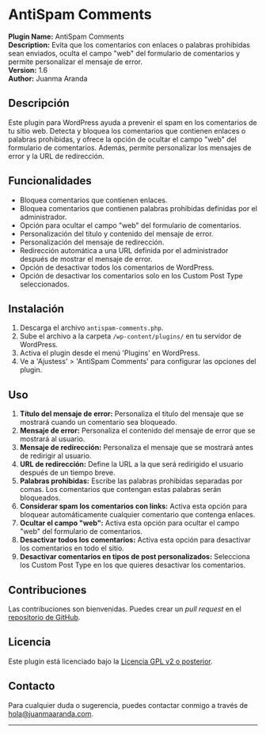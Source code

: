 # AntiSpam Comments

**Plugin Name:** AntiSpam Comments  
**Description:** Evita que los comentarios con enlaces o palabras prohibidas sean enviados, oculta el campo "web" del formulario de comentarios y permite personalizar el mensaje de error.  
**Version:** 1.6  
**Author:** Juanma Aranda

## Descripción

Este plugin para WordPress ayuda a prevenir el spam en los comentarios de tu sitio web. Detecta y bloquea los comentarios que contienen enlaces o palabras prohibidas, y ofrece la opción de ocultar el campo "web" del formulario de comentarios. Además, permite personalizar los mensajes de error y la URL de redirección.

## Funcionalidades

- Bloquea comentarios que contienen enlaces.
- Bloquea comentarios que contienen palabras prohibidas definidas por el administrador.
- Opción para ocultar el campo "web" del formulario de comentarios.
- Personalización del título y contenido del mensaje de error.
- Personalización del mensaje de redirección.
- Redirección automática a una URL definida por el administrador después de mostrar el mensaje de error.
- Opción de desactivar todos los comentarios de WordPress.
- Opción de desactivar los comentarios solo en los Custom Post Type seleccionados.

## Instalación

1. Descarga el archivo `antispam-comments.php`.
2. Sube el archivo a la carpeta `/wp-content/plugins/` en tu servidor de WordPress.
3. Activa el plugin desde el menú 'Plugins' en WordPress.
4. Ve a 'Ajustess' > 'AntiSpam Comments' para configurar las opciones del plugin.

## Uso

1. **Título del mensaje de error:** Personaliza el título del mensaje que se mostrará cuando un comentario sea bloqueado.
2. **Mensaje de error:** Personaliza el contenido del mensaje de error que se mostrará al usuario.
3. **Mensaje de redirección:** Personaliza el mensaje que se mostrará antes de redirigir al usuario.
4. **URL de redirección:** Define la URL a la que será redirigido el usuario después de un tiempo breve.
5. **Palabras prohibidas:** Escribe las palabras prohibidas separadas por comas. Los comentarios que contengan estas palabras serán bloqueados.
6. **Considerar spam los comentarios con links:** Activa esta opción para bloquear automáticamente cualquier comentario que contenga enlaces.
7. **Ocultar el campo "web":** Activa esta opción para ocultar el campo "web" del formulario de comentarios.
8. **Desactivar todos los comentarios:** Activa esta opción para desactivar los comentarios en todo el sitio.
9. **Desactivar comentarios en tipos de post personalizados:** Selecciona los Custom Post Type en los que quieres desactivar los comentarios.

## Contribuciones

Las contribuciones son bienvenidas. Puedes crear un *pull request* en el [repositorio de GitHub](https://github.com/JuanmaAranda/antispam_comments).

## Licencia

Este plugin está licenciado bajo la [Licencia GPL v2 o posterior](https://www.gnu.org/licenses/gpl-2.0.html).

## Contacto

Para cualquier duda o sugerencia, puedes contactar conmigo a través de hola@juanmaaranda.com.

---
